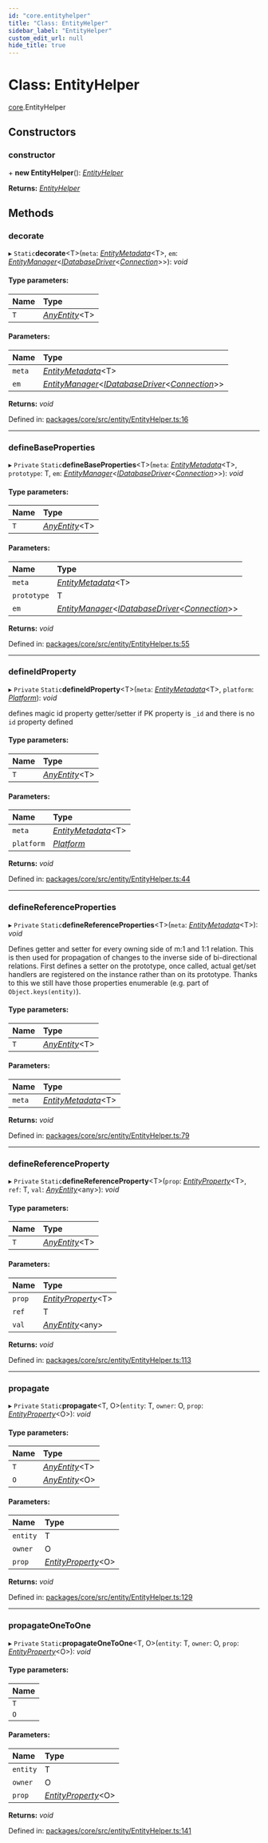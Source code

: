 ```yaml
---
id: "core.entityhelper"
title: "Class: EntityHelper"
sidebar_label: "EntityHelper"
custom_edit_url: null
hide_title: true
---
```


# Class: EntityHelper

[core](../modules/core.md).EntityHelper

## Constructors

### constructor

\+ **new EntityHelper**(): [*EntityHelper*](core.entityhelper.md)

**Returns:** [*EntityHelper*](core.entityhelper.md)

## Methods

### decorate

▸ `Static`**decorate**<T\>(`meta`: [*EntityMetadata*](core.entitymetadata.md)<T\>, `em`: [*EntityManager*](core.entitymanager.md)<[*IDatabaseDriver*](../interfaces/core.idatabasedriver.md)<[*Connection*](core.connection.md)\>\>): *void*

#### Type parameters:

Name | Type |
:------ | :------ |
`T` | [*AnyEntity*](../modules/core.md#anyentity)<T\> |

#### Parameters:

Name | Type |
:------ | :------ |
`meta` | [*EntityMetadata*](core.entitymetadata.md)<T\> |
`em` | [*EntityManager*](core.entitymanager.md)<[*IDatabaseDriver*](../interfaces/core.idatabasedriver.md)<[*Connection*](core.connection.md)\>\> |

**Returns:** *void*

Defined in: [packages/core/src/entity/EntityHelper.ts:16](https://github.com/mikro-orm/mikro-orm/blob/bcf1a0899b/packages/core/src/entity/EntityHelper.ts#L16)

___

### defineBaseProperties

▸ `Private` `Static`**defineBaseProperties**<T\>(`meta`: [*EntityMetadata*](core.entitymetadata.md)<T\>, `prototype`: T, `em`: [*EntityManager*](core.entitymanager.md)<[*IDatabaseDriver*](../interfaces/core.idatabasedriver.md)<[*Connection*](core.connection.md)\>\>): *void*

#### Type parameters:

Name | Type |
:------ | :------ |
`T` | [*AnyEntity*](../modules/core.md#anyentity)<T\> |

#### Parameters:

Name | Type |
:------ | :------ |
`meta` | [*EntityMetadata*](core.entitymetadata.md)<T\> |
`prototype` | T |
`em` | [*EntityManager*](core.entitymanager.md)<[*IDatabaseDriver*](../interfaces/core.idatabasedriver.md)<[*Connection*](core.connection.md)\>\> |

**Returns:** *void*

Defined in: [packages/core/src/entity/EntityHelper.ts:55](https://github.com/mikro-orm/mikro-orm/blob/bcf1a0899b/packages/core/src/entity/EntityHelper.ts#L55)

___

### defineIdProperty

▸ `Private` `Static`**defineIdProperty**<T\>(`meta`: [*EntityMetadata*](core.entitymetadata.md)<T\>, `platform`: [*Platform*](core.platform.md)): *void*

defines magic id property getter/setter if PK property is `_id` and there is no `id` property defined

#### Type parameters:

Name | Type |
:------ | :------ |
`T` | [*AnyEntity*](../modules/core.md#anyentity)<T\> |

#### Parameters:

Name | Type |
:------ | :------ |
`meta` | [*EntityMetadata*](core.entitymetadata.md)<T\> |
`platform` | [*Platform*](core.platform.md) |

**Returns:** *void*

Defined in: [packages/core/src/entity/EntityHelper.ts:44](https://github.com/mikro-orm/mikro-orm/blob/bcf1a0899b/packages/core/src/entity/EntityHelper.ts#L44)

___

### defineReferenceProperties

▸ `Private` `Static`**defineReferenceProperties**<T\>(`meta`: [*EntityMetadata*](core.entitymetadata.md)<T\>): *void*

Defines getter and setter for every owning side of m:1 and 1:1 relation. This is then used for propagation of
changes to the inverse side of bi-directional relations.
First defines a setter on the prototype, once called, actual get/set handlers are registered on the instance rather
than on its prototype. Thanks to this we still have those properties enumerable (e.g. part of `Object.keys(entity)`).

#### Type parameters:

Name | Type |
:------ | :------ |
`T` | [*AnyEntity*](../modules/core.md#anyentity)<T\> |

#### Parameters:

Name | Type |
:------ | :------ |
`meta` | [*EntityMetadata*](core.entitymetadata.md)<T\> |

**Returns:** *void*

Defined in: [packages/core/src/entity/EntityHelper.ts:79](https://github.com/mikro-orm/mikro-orm/blob/bcf1a0899b/packages/core/src/entity/EntityHelper.ts#L79)

___

### defineReferenceProperty

▸ `Private` `Static`**defineReferenceProperty**<T\>(`prop`: [*EntityProperty*](../interfaces/core.entityproperty.md)<T\>, `ref`: T, `val`: [*AnyEntity*](../modules/core.md#anyentity)<any\>): *void*

#### Type parameters:

Name | Type |
:------ | :------ |
`T` | [*AnyEntity*](../modules/core.md#anyentity)<T\> |

#### Parameters:

Name | Type |
:------ | :------ |
`prop` | [*EntityProperty*](../interfaces/core.entityproperty.md)<T\> |
`ref` | T |
`val` | [*AnyEntity*](../modules/core.md#anyentity)<any\> |

**Returns:** *void*

Defined in: [packages/core/src/entity/EntityHelper.ts:113](https://github.com/mikro-orm/mikro-orm/blob/bcf1a0899b/packages/core/src/entity/EntityHelper.ts#L113)

___

### propagate

▸ `Private` `Static`**propagate**<T, O\>(`entity`: T, `owner`: O, `prop`: [*EntityProperty*](../interfaces/core.entityproperty.md)<O\>): *void*

#### Type parameters:

Name | Type |
:------ | :------ |
`T` | [*AnyEntity*](../modules/core.md#anyentity)<T\> |
`O` | [*AnyEntity*](../modules/core.md#anyentity)<O\> |

#### Parameters:

Name | Type |
:------ | :------ |
`entity` | T |
`owner` | O |
`prop` | [*EntityProperty*](../interfaces/core.entityproperty.md)<O\> |

**Returns:** *void*

Defined in: [packages/core/src/entity/EntityHelper.ts:129](https://github.com/mikro-orm/mikro-orm/blob/bcf1a0899b/packages/core/src/entity/EntityHelper.ts#L129)

___

### propagateOneToOne

▸ `Private` `Static`**propagateOneToOne**<T, O\>(`entity`: T, `owner`: O, `prop`: [*EntityProperty*](../interfaces/core.entityproperty.md)<O\>): *void*

#### Type parameters:

Name |
:------ |
`T` |
`O` |

#### Parameters:

Name | Type |
:------ | :------ |
`entity` | T |
`owner` | O |
`prop` | [*EntityProperty*](../interfaces/core.entityproperty.md)<O\> |

**Returns:** *void*

Defined in: [packages/core/src/entity/EntityHelper.ts:141](https://github.com/mikro-orm/mikro-orm/blob/bcf1a0899b/packages/core/src/entity/EntityHelper.ts#L141)
